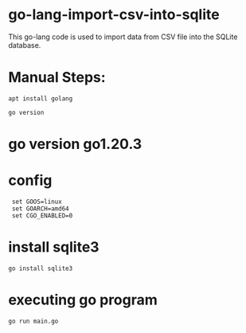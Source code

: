 # go-lang-import-csv-into-sqlite
This go-lang code is used to import data from CSV file into the SQLite database.

# Manual Steps: 
``` shell
apt install golang
```

``` shell
go version
```
# go version go1.20.3

# config
``` shell
 set GOOS=linux
 set GOARCH=amd64
 set CGO_ENABLED=0
```

# install sqlite3
``` shell
go install sqlite3
```

# executing go program
```shell
go run main.go
```
